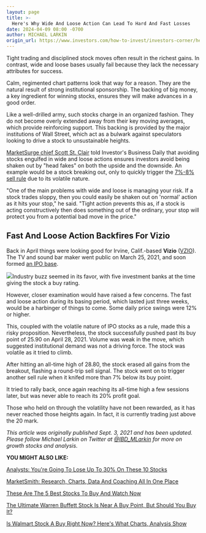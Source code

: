 ```yaml
---
layout: page
title: >-
  Here's Why Wide And Loose Action Can Lead To Hard And Fast Losses
date: 2024-04-09 08:00 -0700
author: MICHAEL LARKIN
origin_url: https://www.investors.com/how-to-invest/investors-corner/heres-why-wide-and-loose-action-can-lead-to-hard-and-fast-losses/
---
```


Tight trading and disciplined stock moves often result in the richest gains. In contrast, wide and loose bases usually fail because they lack the necessary attributes for success.

Calm, regimented chart patterns look that way for a reason. They are the natural result of strong institutional sponsorship. The backing of big money, a key ingredient for winning stocks, ensures they will make advances in a good order.

Like a well-drilled army, such stocks charge in an organized fashion. They do not become overly extended away from their key moving averages, which provide reinforcing support. This backing is provided by the major institutions of Wall Street, which act as a bulwark against speculators looking to drive a stock to unsustainable heights.

[MarketSurge chief Scott St. Clair](https://marketsurge.investors.com/) told Investor's Business Daily that avoiding stocks engulfed in wide and loose actions ensures investors avoid being shaken out by "head fakes" on both the upside and the downside. An example would be a stock breaking out, only to quickly trigger the [7%-8% sell rule](https://www.investors.com/how-to-invest/investors-corner/still-the-no-1-rule-for-stock-investors-always-cut-your-losses-short/) due to its volatile nature.

"One of the main problems with wide and loose is managing your risk. If a stock trades sloppy, then you could easily be shaken out on 'normal' action as it hits your stop," he said. "Tight action prevents this as, if a stock is acting constructively then does something out of the ordinary, your stop will protect you from a potential bad move in the price."

## Fast And Loose Action Backfires For Vizio

Back in April things were looking good for Irvine, Calif.-based **Vizio** ([VZIO](https://research.investors.com/quote.aspx?symbol=VZIO)). The TV and sound bar maker went public on March 25, 2021, and soon formed [an IPO base](https://www.investors.com/how-to-invest/investors-corner/ipo-bases-rich-gains/).

![](https://www.investors.com/wp-content/uploads/2021/09/IC090621-300x161.jpg)Industry buzz seemed in its favor, with five investment banks at the time giving the stock a buy rating.

However, closer examination would have raised a few concerns. The fast and loose action during its basing period, which lasted just three weeks, would be a harbinger of things to come. Some daily price swings were 12% or higher.

This, coupled with the volatile nature of IPO stocks as a rule, made this a risky proposition. Nevertheless, the stock successfully pushed past its buy point of 25.90 on April 28, 2021. Volume was weak in the move, which suggested institutional demand was not a driving force. The stock was volatile as it tried to climb.

After hitting an all-time high of 28.80, the stock erased all gains from the breakout, flashing a round-trip sell signal. The stock went on to trigger another sell rule when it knifed more than 7% below its buy point.

It tried to rally back, once again reaching its all-time high a few sessions later, but was never able to reach its 20% profit goal.

Those who held on through the volatility have not been rewarded, as it has never reached those heights again. In fact, it is currently trading just above the 20 mark.

_This article was originally published Sept. 3, 2021 and has been updated._ _Please follow Michael Larkin on Twitter at [@IBD_MLarkin](https://twitter.com/IBD_MLarkin) for more on growth stocks and analysis._

**YOU MIGHT ALSO LIKE:**

[Analysts: You're Going To Lose Up To 30% On These 10 Stocks](https://www.investors.com/etfs-and-funds/sectors/analysts-youre-going-to-lose-up-to-30-on-these-10-stocks/)

[MarketSmith: Research, Charts, Data And Coaching All In One Place](https://www.investors.com/product/marketsmith/)

[These Are The 5 Best Stocks To Buy And Watch Now](https://www.investors.com/research/best-stocks-to-buy-now/)

[The Ultimate Warren Buffett Stock Is Near A Buy Point, But Should You Buy It?](https://www.investors.com/research/berkshire-hathaway-stock-buy-now-warren-buffett-stock/)

[Is Walmart Stock A Buy Right Now? Here's What Charts, Analysis Show](https://www.investors.com/research/walmart-stock-good-buy/)
